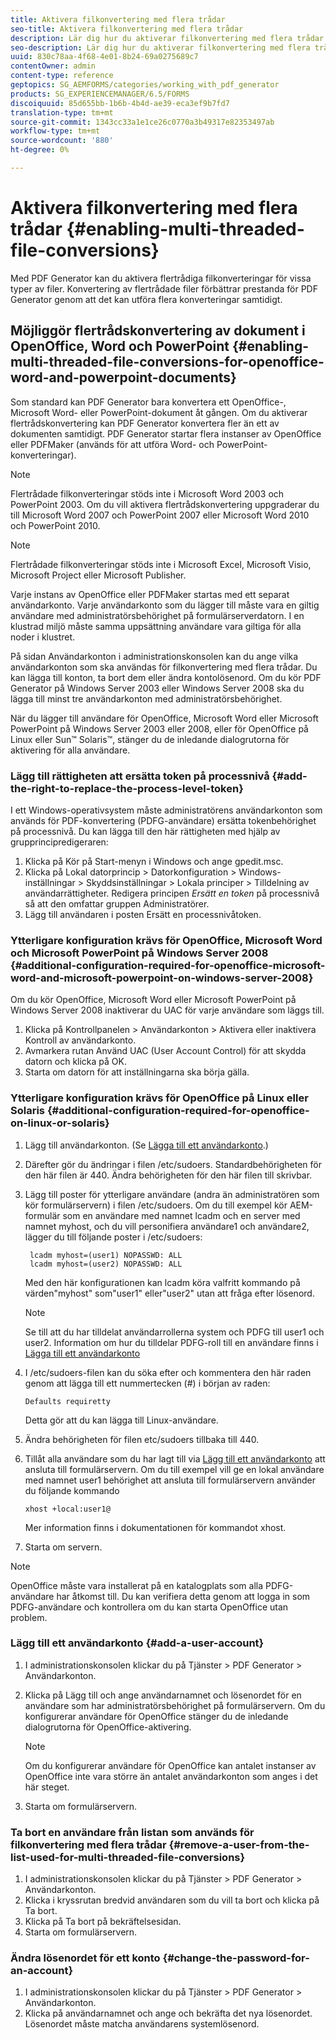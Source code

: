 ```yaml
---
title: Aktivera filkonvertering med flera trådar
seo-title: Aktivera filkonvertering med flera trådar
description: Lär dig hur du aktiverar filkonvertering med flera trådar.
seo-description: Lär dig hur du aktiverar filkonvertering med flera trådar.
uuid: 830c78aa-4f68-4e01-8b24-69a0275689c7
contentOwner: admin
content-type: reference
geptopics: SG_AEMFORMS/categories/working_with_pdf_generator
products: SG_EXPERIENCEMANAGER/6.5/FORMS
discoiquuid: 85d655bb-1b6b-4b4d-ae39-eca3ef9b7fd7
translation-type: tm+mt
source-git-commit: 1343cc33a1e1ce26c0770a3b49317e82353497ab
workflow-type: tm+mt
source-wordcount: '880'
ht-degree: 0%

---
```



# Aktivera filkonvertering med flera trådar {#enabling-multi-threaded-file-conversions}

Med PDF Generator kan du aktivera flertrådiga filkonverteringar för vissa typer av filer. Konvertering av flertrådade filer förbättrar prestanda för PDF Generator genom att det kan utföra flera konverteringar samtidigt.

## Möjliggör flertrådskonvertering av dokument i OpenOffice, Word och PowerPoint {#enabling-multi-threaded-file-conversions-for-openoffice-word-and-powerpoint-documents}

Som standard kan PDF Generator bara konvertera ett OpenOffice-, Microsoft Word- eller PowerPoint-dokument åt gången. Om du aktiverar flertrådskonvertering kan PDF Generator konvertera fler än ett av dokumenten samtidigt. PDF Generator startar flera instanser av OpenOffice eller PDFMaker (används för att utföra Word- och PowerPoint-konverteringar).

>[!NOTE]
>
>Flertrådade filkonverteringar stöds inte i Microsoft Word 2003 och PowerPoint 2003. Om du vill aktivera flertrådskonvertering uppgraderar du till Microsoft Word 2007 och PowerPoint 2007 eller Microsoft Word 2010 och PowerPoint 2010.

>[!NOTE]
>
>Flertrådade filkonverteringar stöds inte i Microsoft Excel, Microsoft Visio, Microsoft Project eller Microsoft Publisher.

Varje instans av OpenOffice eller PDFMaker startas med ett separat användarkonto. Varje användarkonto som du lägger till måste vara en giltig användare med administratörsbehörighet på formulärserverdatorn. I en klustrad miljö måste samma uppsättning användare vara giltiga för alla noder i klustret.

På sidan Användarkonton i administrationskonsolen kan du ange vilka användarkonton som ska användas för filkonvertering med flera trådar. Du kan lägga till konton, ta bort dem eller ändra kontolösenord. Om du kör PDF Generator på Windows Server 2003 eller Windows Server 2008 ska du lägga till minst tre användarkonton med administratörsbehörighet.

När du lägger till användare för OpenOffice, Microsoft Word eller Microsoft PowerPoint på Windows Server 2003 eller 2008, eller för OpenOffice på Linux eller Sun™ Solaris™, stänger du de inledande dialogrutorna för aktivering för alla användare.

### Lägg till rättigheten att ersätta token på processnivå {#add-the-right-to-replace-the-process-level-token}

I ett Windows-operativsystem måste administratörens användarkonton som används för PDF-konvertering (PDFG-användare) ersätta tokenbehörighet på processnivå. Du kan lägga till den här rättigheten med hjälp av grupprincipredigeraren:

1. Klicka på Kör på Start-menyn i Windows och ange gpedit.msc.
1. Klicka på Lokal datorprincip > Datorkonfiguration > Windows-inställningar > Skyddsinställningar > Lokala principer > Tilldelning av användarrättigheter. Redigera principen *Ersätt en token* på processnivå så att den omfattar gruppen Administratörer.
1. Lägg till användaren i posten Ersätt en processnivåtoken.

### Ytterligare konfiguration krävs för OpenOffice, Microsoft Word och Microsoft PowerPoint på Windows Server 2008 {#additional-configuration-required-for-openoffice-microsoft-word-and-microsoft-powerpoint-on-windows-server-2008}

Om du kör OpenOffice, Microsoft Word eller Microsoft PowerPoint på Windows Server 2008 inaktiverar du UAC för varje användare som läggs till.

1. Klicka på Kontrollpanelen > Användarkonton > Aktivera eller inaktivera Kontroll av användarkonto.
1. Avmarkera rutan Använd UAC (User Account Control) för att skydda datorn och klicka på OK.
1. Starta om datorn för att inställningarna ska börja gälla.

### Ytterligare konfiguration krävs för OpenOffice på Linux eller Solaris {#additional-configuration-required-for-openoffice-on-linux-or-solaris}

1. Lägg till användarkonton. (Se [Lägga till ett användarkonto](enabling-multi-threaded-file-conversions.md#add-a-user-account).)
1. Därefter gör du ändringar i filen /etc/sudoers. Standardbehörigheten för den här filen är 440. Ändra behörigheten för den här filen till skrivbar.
1. Lägg till poster för ytterligare användare (andra än administratören som kör formulärservern) i filen /etc/sudoers. Om du till exempel kör AEM-formulär som en användare med namnet lcadm och en server med namnet myhost, och du vill personifiera användare1 och användare2, lägger du till följande poster i /etc/sudoers:

   ```shell
    lcadm myhost=(user1) NOPASSWD: ALL
    lcadm myhost=(user2) NOPASSWD: ALL
   ```

   Med den här konfigurationen kan lcadm köra valfritt kommando på värden&quot;myhost&quot; som&quot;user1&quot; eller&quot;user2&quot; utan att fråga efter lösenord.

   >[!NOTE]
   >
   >Se till att du har tilldelat användarrollerna system och PDFG till user1 och user2. Information om hur du tilldelar PDFG-roll till en användare finns i [Lägga till ett användarkonto](enabling-multi-threaded-file-conversions.md#add-a-user-account)

1. I /etc/sudoers-filen kan du söka efter och kommentera den här raden genom att lägga till ett nummertecken (#) i början av raden:

   ```shell
   Defaults requiretty
   ```

   Detta gör att du kan lägga till Linux-användare.

1. Ändra behörigheten för filen etc/sudoers tillbaka till 440.
1. Tillåt alla användare som du har lagt till via [Lägg till ett användarkonto](enabling-multi-threaded-file-conversions.md#add-a-user-account) att ansluta till formulärservern. Om du till exempel vill ge en lokal användare med namnet user1 behörighet att ansluta till formulärservern använder du följande kommando

   `xhost +local:user1@`

   Mer information finns i dokumentationen för kommandot xhost.

1. Starta om servern.

>[!NOTE]
>
>OpenOffice måste vara installerat på en katalogplats som alla PDFG-användare har åtkomst till. Du kan verifiera detta genom att logga in som PDFG-användare och kontrollera om du kan starta OpenOffice utan problem.

### Lägg till ett användarkonto {#add-a-user-account}

1. I administrationskonsolen klickar du på Tjänster > PDF Generator > Användarkonton.
1. Klicka på Lägg till och ange användarnamnet och lösenordet för en användare som har administratörsbehörighet på formulärservern. Om du konfigurerar användare för OpenOffice stänger du de inledande dialogrutorna för OpenOffice-aktivering.

   >[!NOTE]
   >
   >Om du konfigurerar användare för OpenOffice kan antalet instanser av OpenOffice inte vara större än antalet användarkonton som anges i det här steget.

1. Starta om formulärservern.

### Ta bort en användare från listan som används för filkonvertering med flera trådar {#remove-a-user-from-the-list-used-for-multi-threaded-file-conversions}

1. I administrationskonsolen klickar du på Tjänster > PDF Generator > Användarkonton.
1. Klicka i kryssrutan bredvid användaren som du vill ta bort och klicka på Ta bort.
1. Klicka på Ta bort på bekräftelsesidan.
1. Starta om formulärservern.

### Ändra lösenordet för ett konto {#change-the-password-for-an-account}

1. I administrationskonsolen klickar du på Tjänster > PDF Generator > Användarkonton.
1. Klicka på användarnamnet och ange och bekräfta det nya lösenordet. Lösenordet måste matcha användarens systemlösenord.

